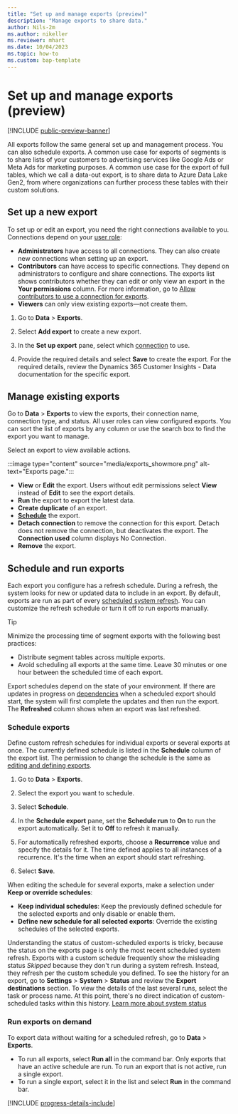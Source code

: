 ```yaml
---
title: "Set up and manage exports (preview)"
description: "Manage exports to share data."
author: Nils-2m
ms.author: nikeller
ms.reviewer: mhart
ms.date: 10/04/2023
ms.topic: how-to
ms.custom: bap-template
---
```


# Set up and manage exports (preview)

[!INCLUDE [public-preview-banner](includes/public-preview-banner.md)]

All exports follow the same general set up and management process. You can also schedule exports. A common use case for exports of segments is to share lists of your customers to advertising services like Google Ads or Meta Ads for marketing purposes. A common use case for the export of full tables, which we call a data-out export, is to share data to Azure Data Lake Gen2, from where organizations can further process these tables with their custom solutions.

## Set up a new export

To set up or edit an export, you need the right connections available to you. Connections depend on your [user role](permissions.md):
- **Administrators** have access to all connections. They can also create new connections when setting up an export.
- **Contributors** can have access to specific connections. They depend on administrators to configure and share connections. The exports list shows contributors whether they can edit or only view an export in the **Your permissions** column. For more information, go to [Allow contributors to use a connection for exports](connections.md#allow-contributors-to-use-a-connection-for-exports).
- **Viewers** can only view existing exports—not create them.

1. Go to **Data** > **Exports**.

1. Select **Add export** to create a new export.

1. In the **Set up export** pane, select which [connection](connections.md) to use.

1. Provide the required details and select **Save** to create the export. For the required details, review the Dynamics 365 Customer Insights - Data documentation for the specific export.

## Manage existing exports

Go to **Data** > **Exports** to view the exports, their connection name, connection type, and status. All user roles can view configured exports. You can sort the list of exports by any column or use the search box to find the export you want to manage.

Select an export to view available actions.

:::image type="content" source="media/exports_showmore.png" alt-text="Exports page.":::

- **View** or **Edit** the export. Users without edit permissions select **View** instead of **Edit** to see the export details.
- **Run** the export to export the latest data.
- **Create duplicate** of an export.
- **[Schedule](#schedule-and-run-exports)** the export.
- **Detach connection** to remove the connection for this export. Detach does not remove the connection, but deactivates the export. The **Connection used** column displays No Connection.
- **Remove** the export.

## Schedule and run exports

Each export you configure has a refresh schedule. During a refresh, the system looks for new or updated data to include in an export. By default, exports are run as part of every [scheduled system refresh](schedule-refresh.md). You can customize the refresh schedule or turn it off to run exports manually.

> [!TIP]
> Minimize the processing time of segment exports with the following best practices:
> - Distribute segment tables across multiple exports.
> - Avoid scheduling all exports at the same time. Leave 30 minutes or one hour between the scheduled time of each export.

Export schedules depend on the state of your environment. If there are updates in progress on [dependencies](system.md#refresh-processes) when a scheduled export should start, the system will first complete the updates and then run the export. The **Refreshed** column shows when an export was last refreshed.

### Schedule exports

Define custom refresh schedules for individual exports or several exports at once. The currently defined schedule is listed in the **Schedule** column of the export list. The permission to change the schedule is the same as [editing and defining exports](#set-up-a-new-export).

1. Go to **Data** > **Exports**.

1. Select the export you want to schedule.

1. Select **Schedule**.

1. In the **Schedule export** pane, set the **Schedule run** to **On** to run the export automatically. Set it to **Off** to refresh it manually.

1. For automatically refreshed exports, choose a **Recurrence** value and specify the details for it. The time defined applies to all instances of a recurrence. It's the time when an export should start refreshing.

1. Select **Save**.

When editing the schedule for several exports, make a selection under **Keep or override schedules**:

- **Keep individual schedules**: Keep the previously defined schedule for the selected exports and only disable or enable them.
- **Define new schedule for all selected exports**: Override the existing schedules of the selected exports.

Understanding the status of custom-scheduled exports is tricky, because the status on the exports page is only the most recent scheduled system refresh. Exports with a custom schedule frequently show the misleading status *Skipped* because they don't run during a system refresh. Instead, they refresh per the custom schedule you defined. To see the history for an export, go to **Settings** > **System** > **Status** and review the **Export destinations** section. To view the details of the last several runs, select the task or process name. At this point, there's no direct indication of custom-scheduled tasks within this history. [Learn more about system status](system.md#view-system-status)

### Run exports on demand

To export data without waiting for a scheduled refresh, go to **Data** > **Exports**.

- To run all exports, select **Run all** in the command bar. Only exports that have an active schedule are run. To run an export that is not active, run a single export.
- To run a single export, select it in the list and select **Run** in the command bar.


[!INCLUDE [progress-details-include](includes/progress-details-pane.md)]
